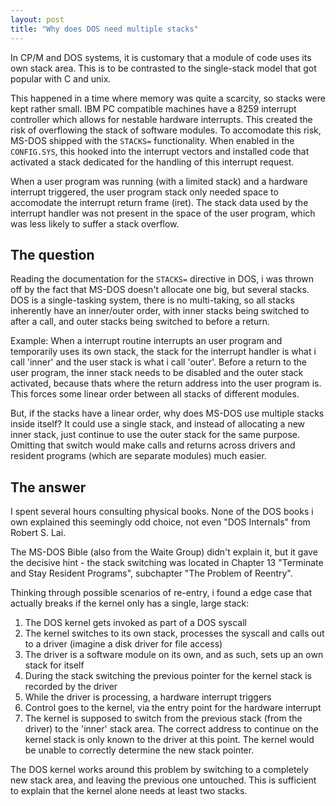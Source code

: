 ```yaml
---
layout: post
title: "Why does DOS need multiple stacks"
---
```


In CP/M and DOS systems, it is customary that a module of code uses its own stack area.
This is to be contrasted to the single-stack model that got popular with C and unix.

This happened in a time where memory was quite a scarcity, so stacks were kept rather small.
IBM PC compatible machines have a 8259 interrupt controller which allows for nestable hardware interrupts.
This created the risk of overflowing the stack of software modules.
To accomodate this risk, MS-DOS shipped with the `STACKS=` functionality.
When enabled in the `CONFIG.SYS`, this hooked into the interrupt vectors and installed code that activated a stack dedicated for the handling of this interrupt request.

When a user program was running (with a limited stack) and a hardware interrupt triggered, the user program stack only needed space to accomodate the interrupt return frame (iret).
The stack data used by the interrupt handler was not present in the space of the user program, which was less likely to suffer a stack overflow.

## The question

Reading the documentation for the `STACKS=` directive in DOS, i was thrown off by the fact that MS-DOS doesn't allocate one big, but several stacks.
DOS is a single-tasking system, there is no multi-taking, so all stacks inherently have an inner/outer order, with inner stacks being switched to after a call, and outer stacks being switched to before a return.

Example: When a interrupt routine interrupts an user program and temporarily uses its own stack, the stack for the interrupt handler is what i call 'inner' and the user stack is what i call 'outer'.
Before a return to the user program, the inner stack needs to be disabled and the outer stack activated, because thats where the return address into the user program is.
This forces some linear order between all stacks of different modules.

But, if the stacks have a linear order, why does MS-DOS use multiple stacks inside itself?
It could use a single stack, and instead of allocating a new inner stack, just continue to use the outer stack for the same purpose.
Omitting that switch would make calls and returns across drivers and resident programs (which are separate modules) much easier.

## The answer

I spent several hours consulting physical books.
None of the DOS books i own explained this seemingly odd choice, not even "DOS Internals" from Robert S. Lai.

The MS-DOS Bible (also from the Waite Group) didn't explain it, but it gave the decisive hint - the stack switching was located in Chapter 13 "Terminate and Stay Resident Programs", subchapter "The Problem of Reentry".

Thinking through possible scenarios of re-entry, i found a edge case that actually breaks if the kernel only has a single, large stack:

1. The DOS kernel gets invoked as part of a DOS syscall
2. The kernel switches to its own stack, processes the syscall and calls out to a driver (imagine a disk driver for file access)
3. The driver is a software module on its own, and as such, sets up an own stack for itself
4. During the stack switching the previous pointer for the kernel stack is recorded by the driver
5. While the driver is processing, a hardware interrupt triggers
6. Control goes to the kernel, via the entry point for the hardware interrupt
7. The kernel is supposed to switch from the previous stack (from the driver) to the 'inner' stack area.
   The correct address to continue on the kernel stack is only known to the driver at this point.
   The kernel would be unable to correctly determine the new stack pointer.

The DOS kernel works around this problem by switching to a completely new stack area, and leaving the previous one untouched.
This is sufficient to explain that the kernel alone needs at least two stacks.
